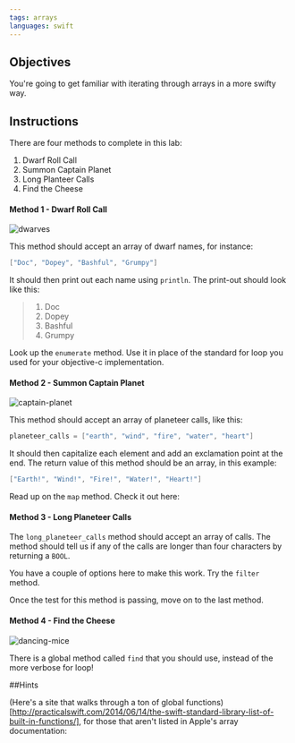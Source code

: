 ```yaml
---
tags: arrays
languages: swift
---
```


## Objectives

You're going to get familiar with iterating through arrays in a more swifty way.

## Instructions

There are four methods to complete in this lab:

1. Dwarf Roll Call
2. Summon Captain Planet
3. Long Planteer Calls
4. Find the Cheese

#### Method 1 - Dwarf Roll Call

![dwarves](https://s3-us-west-2.amazonaws.com/web-dev-readme-photos/cartoon-collections/dwarves.jpg)

This method should accept an array of dwarf names, for instance:

```swift
["Doc", "Dopey", "Bashful", "Grumpy"]
```

It should then print out each name using `println`. The print-out should look like this:

> 1. Doc
> 2. Dopey
> 3. Bashful
> 4. Grumpy

Look up the `enumerate` method. Use it in place of the standard for loop you used for your objective-c implementation.

#### Method 2 - Summon Captain Planet

![captain-planet](https://s3-us-west-2.amazonaws.com/web-dev-readme-photos/cartoon-collections/captain-planet.jpeg)

This method should accept an array of planeteer calls, like this:

```swift
planeteer_calls = ["earth", "wind", "fire", "water", "heart"]
```

It should then capitalize each element and add an exclamation point at the end. The return value of this method should be an array, in this example:

```swift
["Earth!", "Wind!", "Fire!", "Water!", "Heart!"]
```

Read up on the `map` method. Check it out here:


#### Method 3 - Long Planeteer Calls

The `long_planeteer_calls` method should accept an array of calls. The method should tell us if any of the calls are longer than four characters by returning a `BOOL`.

You have a couple of options here to make this work. Try the `filter` method. 

Once the test for this method is passing, move on to the last method.

#### Method 4 - Find the Cheese

![dancing-mice](https://s3-us-west-2.amazonaws.com/web-dev-readme-photos/cartoon-collections/cheese.jpg)

There is a global method called `find` that you should use, instead of the more verbose for loop!

##Hints

(Here's a site that walks through a ton of global functions)[http://practicalswift.com/2014/06/14/the-swift-standard-library-list-of-built-in-functions/], for those that aren't listed in Apple's array documentation: 